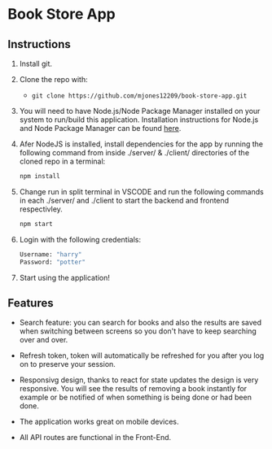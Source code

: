 # Book Store App

## Instructions

1. Install git.
2. Clone the repo with:
   * `git clone https://github.com/mjones12209/book-store-app.git`
3. You will need to have Node.js/Node Package Manager installed on your system to run/build this application. Installation instructions for Node.js and Node Package Manager can be found [here](https://docs.npmjs.com/downloading-and-installing-node-js-and-npm).
4. Afer NodeJS is installed, install dependencies for the app by running the following command from inside ./server/ & ./client/ directories of the cloned repo in a terminal:

    ```bash
    npm install
    ```

5. Change run in split terminal in VSCODE and run the following commands in each ./server/ and ./client to start the backend and frontend respectivley.

    ```bash
    npm start
    ```

6. Login with the following credentials:

    ```bash
    Username: "harry"
    Password: "potter"
    ```

7. Start using the application!

## Features

* Search feature: you can search for books and also the results are saved when switching between screens so you don't have to keep searching over and over.

* Refresh token, token will automatically be refreshed for you after you log on to preserve your session.

* Responsivg design, thanks to react for state updates the design is very responsive. You will see the results of removing a book instantly for example or be notified of when something is being done or had been done.

* The application works great on mobile devices.

* All API routes are functional in the Front-End.